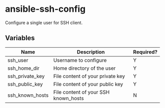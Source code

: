 # ansible-ssh-config

Configure a single user for SSH client.

## Variables

Name | Description | Required?
---- | ----------- | ---------
ssh_user | Username to configure | Y
ssh_home_dir | Home directory of the user | Y
ssh_private_key | File content of your private key | Y
ssh_public_key | File content of your public key | Y
ssh_known_hosts | File content of your SSH known_hosts | N
